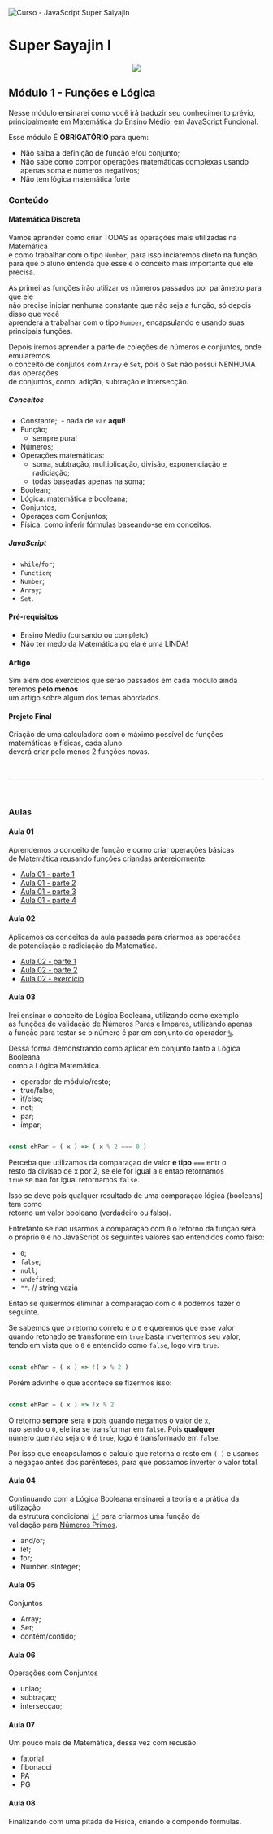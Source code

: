![Curso - JavaScript Super Saiyajin](http://i.imgur.com/jGXoRO6.png)


# Super Sayajin I

<p align="center">
  <img src="https://raw.githubusercontent.com/interaminense/Curso-JavaScript-Super-Sayajin/master/img/ss1.jpg">
</p>

## Módulo 1 - Funções e Lógica

Nesse módulo ensinarei como você irá traduzir seu conhecimento prévio, <br>
principalmente em Matemática do Ensino Médio, em JavaScript Funcional.

Esse módulo É **OBRIGATÓRIO** para quem:

- Não saiba a definição de função e/ou conjunto;
- Não sabe como compor operações matemáticas complexas usando apenas soma e números negativos;
- Não tem lógica matemática forte


### Conteúdo

#### Matemática Discreta

Vamos aprender como criar TODAS as operações mais utilizadas na Matemática<br>
e como trabalhar com o tipo `Number`, para isso inciaremos direto na função, <br>
para que o aluno entenda que esse é o conceito mais importante que ele precisa.

As primeiras funções irão utilizar os números passados por parâmetro para que ele<br>
não precise iniciar nenhuma constante que não seja a função, só depois disso que você<br>
aprenderá a trabalhar com o tipo `Number`, encapsulando e usando suas principais funções.

Depois iremos aprender a parte de coleções de números e conjuntos, onde emularemos<br>
o conceito de conjutos com `Array` e `Set`, pois o `Set` não possui NENHUMA das operações<br>
de conjuntos, como: adição, subtração e intersecção.

##### Conceitos

- Constante;
  - nada de `var` **aqui!**
- Função;
  - sempre pura!
- Números;
- Operações matemáticas:
  - soma, subtração, multiplicação, divisão, exponenciação e radiciação;
  - todas baseadas apenas na soma;
- Boolean;
- Lógica: matemática e booleana;
- Conjuntos;
- Operaçes com Conjuntos;
- Física: como inferir fórmulas baseando-se em conceitos.

##### JavaScript

- `while`/`for`;
- `Function`;
- `Number`;
- `Array`;
- `Set`.

#### Pré-requisitos

- Ensino Médio (cursando ou completo)
- Não ter medo da Matemática pq ela é uma LINDA!

#### Artigo

Sim além dos exercícios que serão passados em cada módulo ainda teremos **pelo menos** <br>
um artigo sobre algum dos temas abordados.


#### Projeto Final

Criação de uma calculadora com o máximo possível de funções matemáticas e físicas, cada aluno<br>
deverá criar pelo menos 2 funções novas.



<br>

<hr>

<br>

### Aulas

#### Aula 01

Aprendemos o conceito de função e como criar operações básicas<br>
de Matemática reusando funções criandas antereiormente.

- [Aula 01 - parte 1]()
- [Aula 01 - parte 2]()
- [Aula 01 - parte 3]()
- [Aula 01 - parte 4]()

#### Aula 02

Aplicamos os conceitos da aula passada para criarmos as operações<br>
de potenciação e radiciação da Matemática.

- [Aula 02 - parte 1](https://youtu.be/Z2HQT7b4B9E)
- [Aula 02 - parte 2](https://youtu.be/ckiriIZrFT0)
- [Aula 02 - exercício](https://youtu.be/57ajG8bpTgw)

#### Aula 03

Irei ensinar o conceito de Lógica Booleana, utilizando como exemplo<br>
as funções de validação de Números Pares e Ímpares, utilizando apenas<br>
a função para testar se o número é par em conjunto do operador [`%`](https://developer.mozilla.org/pt-BR/docs/Web/JavaScript/Reference/Operators/Arithmetic_Operators#Remainder).

Dessa forma demonstrando como aplicar em conjunto tanto a Lógica Booleana<br>
como a Lógica Matemática.

- operador de módulo/resto;
- true/false;
- if/else;
- not;
- par;
- ímpar;

```js

const ehPar = ( x ) => ( x % 2 === 0 )

```

Perceba que utilizamos da comparaçao de valor **e tipo** `===` entr o<br>
resto da divisao de x por 2, se ele for igual a `0` entao retornamos<br>
`true` se nao for igual retornamos `false`.

Isso se deve pois qualquer resultado de uma comparaçao lógica (booleans) tem como<br>
retorno um valor booleano (verdadeiro ou falso).

Entretanto se nao usarmos a comparaçao com `0` o retorno da funçao sera<br>
o próprio `0` e no JavaScript os seguintes valores sao entendidos como falso:

- `0`;
- `false`;
- `null`;
- `undefined`;
- `""`. // string vazia

Entao se quisermos eliminar a comparaçao com o `0` podemos fazer o seguinte.

Se sabemos que o retorno correto é o `0` e queremos que esse valor<br>
quando retonado se transforme em `true` basta invertermos seu valor,<br>
tendo em vista que o `0` é entendido como `false`, logo vira `true`.


```js

const ehPar = ( x ) => !( x % 2 )

```

Porém advinhe o que acontece se fizermos isso:


```js

const ehPar = ( x ) => !x % 2

```

O retorno **sempre** sera `0` pois quando negamos o valor de `x`,<br>
nao sendo o `0`, ele ira se transformar em `false`. Pois **qualquer** <br>
número que nao seja o `0` é `true`, logo é transformado em `false`.

Por isso que encapsulamos o calculo que retorna o resto em `( )` e usamos<br>
a negaçao antes dos parênteses, para que possamos inverter o valor total.

#### Aula 04

Continuando com a Lógica Booleana ensinarei a teoria e a prática da utilização<br>
da estrutura condicional [`if`](https://mdn.io/if) para criarmos uma função de<br>
validação para [Números Primos](https://pt.wikipedia.org/wiki/N%C3%BAmero_primo).

- and/or;
- let;
- for;
- Number.isInteger;

#### Aula 05

Conjuntos

- Array;
- Set;
- contém/contido;

#### Aula 06

Operações com Conjuntos

- uniao;
- subtraçao;
- intersecçao;

#### Aula 07

Um pouco mais de Matemática, dessa vez com recusão.

- fatorial
- fibonacci
- PA
- PG

#### Aula 08

Finalizando com uma pitada de Física, criando e compondo fórmulas.